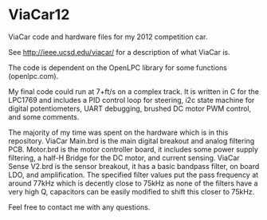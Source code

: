 ViaCar12
========

ViaCar code and hardware files for my 2012 competition car.

See http://ieee.ucsd.edu/viacar/ for a description of what ViaCar is.

The code is dependent on the OpenLPC library for some functions (openlpc.com). 

My final code could run at 7+ft/s on a complex track. It is written in C for the LPC1769 and includes a PID control loop for steering, i2c state machine for digital potentiometers, UART debugging, brushed DC motor PWM control, and some comments. 

The majority of my time was spent on the hardware which is in this repository. ViaCar Main.brd is the main digital breakout and analog filtering PCB. Motor.brd is the motor controller board, it includes some power supply filtering, a half-H Bridge for the DC motor, and current sensing. ViaCar Sense V2.brd is the sensor breakout, it has a basic bandpass filter, on board LDO, and amplification. The specified filter values put the pass frequency at around 77kHz which is decently close to 75kHz as none of the filters have a very high Q, capacitors can be easily modified to shift this closer to 75kHz. 

Feel free to contact me with any questions.

